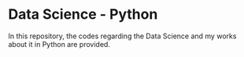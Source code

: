 # Data Science - Python
In this repository, the codes regarding the Data Science and my works about it in Python are provided.

